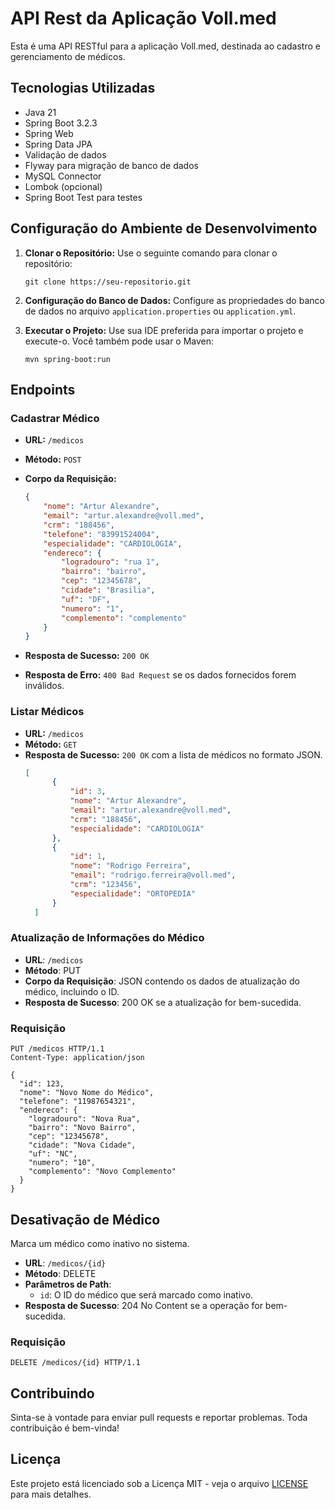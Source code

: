 # API Rest da Aplicação Voll.med

Esta é uma API RESTful para a aplicação Voll.med, destinada ao cadastro e gerenciamento de médicos.

## Tecnologias Utilizadas

- Java 21
- Spring Boot 3.2.3
- Spring Web
- Spring Data JPA
- Validação de dados
- Flyway para migração de banco de dados
- MySQL Connector
- Lombok (opcional)
- Spring Boot Test para testes

## Configuração do Ambiente de Desenvolvimento

1. **Clonar o Repositório:** Use o seguinte comando para clonar o repositório:

    ```
    git clone https://seu-repositorio.git
    ```

2. **Configuração do Banco de Dados:** Configure as propriedades do banco de dados no arquivo `application.properties` ou `application.yml`.

3. **Executar o Projeto:** Use sua IDE preferida para importar o projeto e execute-o. Você também pode usar o Maven:

    ```
    mvn spring-boot:run
    ```

## Endpoints

### Cadastrar Médico

- **URL:** `/medicos`
- **Método:** `POST`
- **Corpo da Requisição:**

    ```json
    {
        "nome": "Artur Alexandre",
        "email": "artur.alexandre@voll.med",
        "crm": "188456",
        "telefone": "83991524004",
        "especialidade": "CARDIOLOGIA",
        "endereco": {
            "logradouro": "rua 1",
            "bairro": "bairro",
            "cep": "12345678",
            "cidade": "Brasilia",
            "uf": "DF",
            "numero": "1",
            "complemento": "complemento"
        }
    }
    ```

- **Resposta de Sucesso:** `200 OK`
- **Resposta de Erro:** `400 Bad Request` se os dados fornecidos forem inválidos.

### Listar Médicos

- **URL:** `/medicos`
- **Método:** `GET`
- **Resposta de Sucesso:** `200 OK` com a lista de médicos no formato JSON.
  ```json
  [
		{
			"id": 3,
			"nome": "Artur Alexandre",
			"email": "artur.alexandre@voll.med",
			"crm": "188456",
			"especialidade": "CARDIOLOGIA"
		},
		{
			"id": 1,
			"nome": "Rodrigo Ferreira",
			"email": "rodrigo.ferreira@voll.med",
			"crm": "123456",
			"especialidade": "ORTOPEDIA"
		}
	]
    ```
 ### Atualização de Informações do Médico



- **URL**: `/medicos`
- **Método**: PUT
- **Corpo da Requisição**: JSON contendo os dados de atualização do médico, incluindo o ID.
- **Resposta de Sucesso**: 200 OK se a atualização for bem-sucedida.

### Requisição

```http
PUT /medicos HTTP/1.1
Content-Type: application/json

{
  "id": 123,
  "nome": "Novo Nome do Médico",
  "telefone": "11987654321",
  "endereco": {
    "logradouro": "Nova Rua",
    "bairro": "Novo Bairro",
    "cep": "12345678",
    "cidade": "Nova Cidade",
    "uf": "NC",
    "numero": "10",
    "complemento": "Novo Complemento"
  }
}

```
## Desativação de Médico

Marca um médico como inativo no sistema.

- **URL**: `/medicos/{id}`
- **Método**: DELETE
- **Parâmetros de Path**: 
  - `id`: O ID do médico que será marcado como inativo.
- **Resposta de Sucesso**: 204 No Content se a operação for bem-sucedida.

### Requisição

```http
DELETE /medicos/{id} HTTP/1.1
```
## Contribuindo

Sinta-se à vontade para enviar pull requests e reportar problemas. Toda contribuição é bem-vinda!

## Licença

Este projeto está licenciado sob a Licença MIT - veja o arquivo [LICENSE](LICENSE) para mais detalhes.
